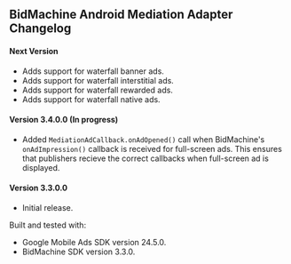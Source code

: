 ## BidMachine Android Mediation Adapter Changelog

#### Next Version
- Adds support for waterfall banner ads.
- Adds support for waterfall interstitial ads.
- Adds support for waterfall rewarded ads.
- Adds support for waterfall native ads.

#### Version 3.4.0.0 (In progress)
- Added `MediationAdCallback.onAdOpened()` call when BidMachine's `onAdImpression()` callback is received for full-screen ads. This ensures that publishers recieve the correct callbacks when full-screen ad is displayed.

#### Version 3.3.0.0
- Initial release.

Built and tested with:
- Google Mobile Ads SDK version 24.5.0.
- BidMachine SDK version 3.3.0.